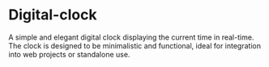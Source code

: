 # Digital-clock

A simple and elegant digital clock displaying the current time in real-time.
The clock is designed to be minimalistic and functional, ideal for integration into web projects or standalone use.
